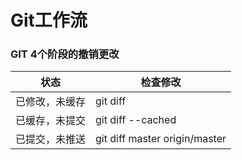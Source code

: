 # Git工作流

### GIT 4个阶段的撤销更改

状态 | 检查修改
---|---
已修改，未缓存 | git diff
已缓存，未提交 | git diff --cached 
已提交，未推送 | git diff master origin/master